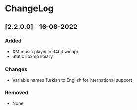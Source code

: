 # ChangeLog

## [2.2.0.0] - 16-08-2022
### Added
- XM music player in 64bit winapi
- Static libxmp library

### Changes
- Variable names Turkish to English for international support

### Removed
- None